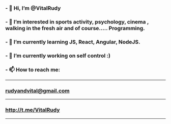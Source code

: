### - 👋 Hi, I’m @VitalRudy
### - 👀 I’m interested in sports activity, psychology, cinema , walking in the fresh air and of course..... Programming.
### - 🌱 I’m currently learning JS, React, Angular, NodeJS.
### - 💞️ I’m currently working on self control :)
### - 📫 How to reach me:
----------------------
### rudyandvital@gmail.com
----------------------
### http://t.me/VitalRudy
----------------------

